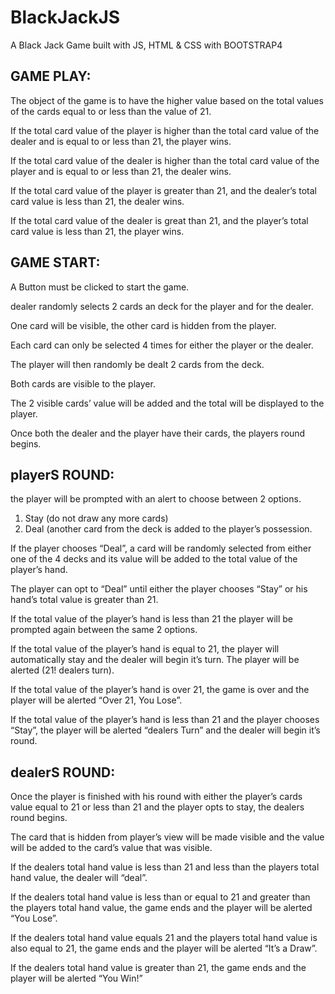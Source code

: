 # BlackJackJS
A Black Jack Game built with JS, HTML &amp; CSS with BOOTSTRAP4

## GAME PLAY:
The object of the game is to have the higher value based on the total values of the cards equal to or less than the value of 21.

If the total card value of the player is higher than the total card value of the dealer and is equal to or less than 21, the player wins.

If the total card value of the dealer is higher than the total card value of the player and is equal to or less than 21, the dealer wins.

If the total card value of the player is greater than 21, and the dealer’s total card value is less than 21, the dealer wins.

If the total card value of the dealer is great than 21, and the player’s total card value is less than 21, the player wins.



## GAME START:
A Button must be clicked to start the game.

dealer randomly selects 2 cards an deck for the player and for the dealer.

One card will be visible, the other card is hidden from the player.

Each card can only be selected 4 times for either the player or the dealer.

The player will then randomly be dealt 2 cards from the deck.

Both cards are visible to the player.

The 2 visible cards’ value will be added and the total will be displayed to the player.

Once both the dealer and the player have their cards, the players round begins.


## playerS ROUND:
the player will be prompted with an alert to choose between 2 options.
  1.	Stay (do not draw any more cards)
  2.	Deal (another card from the deck is added to the player’s possession.

If the player chooses “Deal”, a card will be randomly selected from either one of the 4 decks and its value will be added to the total value of the player’s hand.

The player can opt to “Deal” until either the player chooses “Stay” or his hand’s total value is greater than 21.

If the total value of the player’s hand is less than 21 the player will be prompted again between the same 2 options.

If the total value of the player’s hand is equal to 21, the player will automatically stay and the dealer will begin it’s turn. The player will be alerted (21! dealers turn).

If the total value of the player’s hand is over 21, the game is over and the player will be alerted “Over 21, You Lose”.

If the total value of the player’s hand is less than 21 and the player chooses “Stay”, the player will be alerted “dealers Turn” and the dealer will begin it’s round.

## dealerS ROUND:
Once the player is finished with his round with either the player’s cards value equal to 21 or less than 21 and the player opts to stay, the dealers round begins.

The card that is hidden from player’s view will be made visible and the value will be added to the card’s value that was visible. 

If the dealers total hand value is less than 21 and less than the players total hand value, the dealer will “deal”.

If the dealers total hand value is less than or equal to 21 and greater than the players total hand value, the game ends and the player will be alerted “You Lose”.

If the dealers total hand value equals 21 and the players total hand value is also equal to 21, the game ends and the player will be alerted “It’s a Draw”.

If the dealers total hand value is greater than 21, the game ends and the player will be alerted “You Win!”
